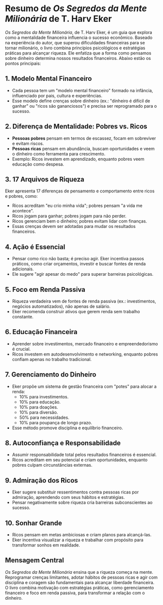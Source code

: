# Resumo de *Os Segredos da Mente Milionária* de T. Harv Eker

*Os Segredos da Mente Milionária*, de T. Harv Eker, é um guia que explora como a mentalidade financeira influencia o sucesso econômico. Baseado na experiência do autor, que superou dificuldades financeiras para se tornar milionário, o livro combina princípios psicológicos e estratégias práticas para alcançar riqueza. Ele enfatiza que a forma como pensamos sobre dinheiro determina nossos resultados financeiros. Abaixo estão os pontos principais:

## 1. Modelo Mental Financeiro
- Cada pessoa tem um "modelo mental financeiro" formado na infância, influenciado por pais, cultura e experiências.
- Esse modelo define crenças sobre dinheiro (ex.: "dinheiro é difícil de ganhar" ou "ricos são gananciosos") e precisa ser reprogramado para o sucesso.

## 2. Diferença de Mentalidade: Pobres vs. Ricos
- **Pessoas pobres** pensam em termos de escassez, focam em sobreviver e evitam riscos.
- **Pessoas ricas** pensam em abundância, buscam oportunidades e veem o dinheiro como ferramenta para crescimento.
- Exemplo: Ricos investem em aprendizado, enquanto pobres veem educação como despesa.

## 3. 17 Arquivos de Riqueza
Eker apresenta 17 diferenças de pensamento e comportamento entre ricos e pobres, como:
- Ricos acreditam "eu crio minha vida"; pobres pensam "a vida me acontece".
- Ricos jogam para ganhar; pobres jogam para não perder.
- Ricos gerenciam bem o dinheiro; pobres evitam lidar com finanças.
- Essas crenças devem ser adotadas para mudar os resultados financeiros.

## 4. Ação é Essencial
- Pensar como rico não basta; é preciso agir. Eker incentiva passos práticos, como criar orçamentos, investir e buscar fontes de renda adicionais.
- Ele sugere "agir apesar do medo" para superar barreiras psicológicas.

## 5. Foco em Renda Passiva
- Riqueza verdadeira vem de fontes de renda passiva (ex.: investimentos, negócios automatizados), não apenas de salário.
- Eker recomenda construir ativos que gerem renda sem trabalho constante.

## 6. Educação Financeira
- Aprender sobre investimentos, mercado financeiro e empreendedorismo é crucial.
- Ricos investem em autodesenvolvimento e networking, enquanto pobres confiam apenas no trabalho tradicional.

## 7. Gerenciamento do Dinheiro
- Eker propõe um sistema de gestão financeira com "potes" para alocar a renda:
  - 10% para investimentos.
  - 10% para educação.
  - 10% para doações.
  - 10% para diversão.
  - 50% para necessidades.
  - 10% para poupança de longo prazo.
- Esse método promove disciplina e equilíbrio financeiro.

## 8. Autoconfiança e Responsabilidade
- Assumir responsabilidade total pelos resultados financeiros é essencial.
- Ricos acreditam em seu potencial e criam oportunidades, enquanto pobres culpam circunstâncias externas.

## 9. Admiração dos Ricos
- Eker sugere substituir ressentimentos contra pessoas ricas por admiração, aprendendo com seus hábitos e estratégias.
- Pensar negativamente sobre riqueza cria barreiras subconscientes ao sucesso.

## 10. Sonhar Grande
- Ricos pensam em metas ambiciosas e criam planos para alcançá-las.
- Eker incentiva visualizar a riqueza e trabalhar com propósito para transformar sonhos em realidade.

## Mensagem Central
*Os Segredos da Mente Milionária* ensina que a riqueza começa na mente. Reprogramar crenças limitantes, adotar hábitos de pessoas ricas e agir com disciplina e coragem são fundamentais para alcançar liberdade financeira. O livro combina motivação com estratégias práticas, como gerenciamento financeiro e foco em renda passiva, para transformar a relação com o dinheiro.
